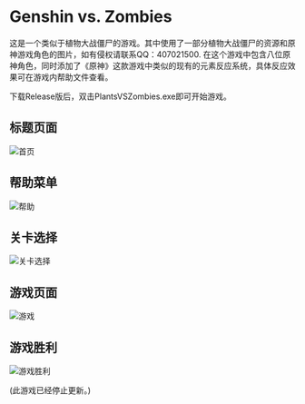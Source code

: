# Genshin vs. Zombies

这是一个类似于植物大战僵尸的游戏。其中使用了一部分植物大战僵尸的资源和原神游戏角色的图片，如有侵权请联系QQ：407021500.
在这个游戏中包含八位原神角色，同时添加了《原神》这款游戏中类似的现有的元素反应系统，具体反应效果可在游戏内帮助文件查看。

下载Release版后，双击PlantsVSZombies.exe即可开始游戏。

## 标题页面

![首页](..\docs\md图片\首页.png)

## 帮助菜单

![帮助](..\docs\md图片\帮助.png)

## 关卡选择

![关卡选择](..\docs\md图片\关卡选择.png)

## 游戏页面

![游戏](..\docs\md图片\游戏.png)

## 游戏胜利

![游戏胜利](..\docs\md图片\游戏胜利.png)


(此游戏已经停止更新。)
